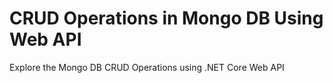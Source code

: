 # CRUD Operations in Mongo DB Using Web API

Explore the Mongo DB CRUD Operations using .NET Core Web API 
